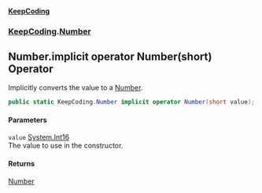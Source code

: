 #### [KeepCoding](index.md 'index')
### [KeepCoding](KeepCoding.md 'KeepCoding').[Number](KeepCoding_Number.md 'KeepCoding.Number')
## Number.implicit operator Number(short) Operator
Implicitly converts the value to a [Number](KeepCoding_Number.md 'KeepCoding.Number').  
```csharp
public static KeepCoding.Number implicit operator Number(short value);
```
#### Parameters
<a name='KeepCoding_Number_op_ImplicitKeepCoding_Number(short)_value'></a>
`value` [System.Int16](https://docs.microsoft.com/en-us/dotnet/api/System.Int16 'System.Int16')  
The value to use in the constructor.
  
#### Returns
[Number](KeepCoding_Number.md 'KeepCoding.Number')  

